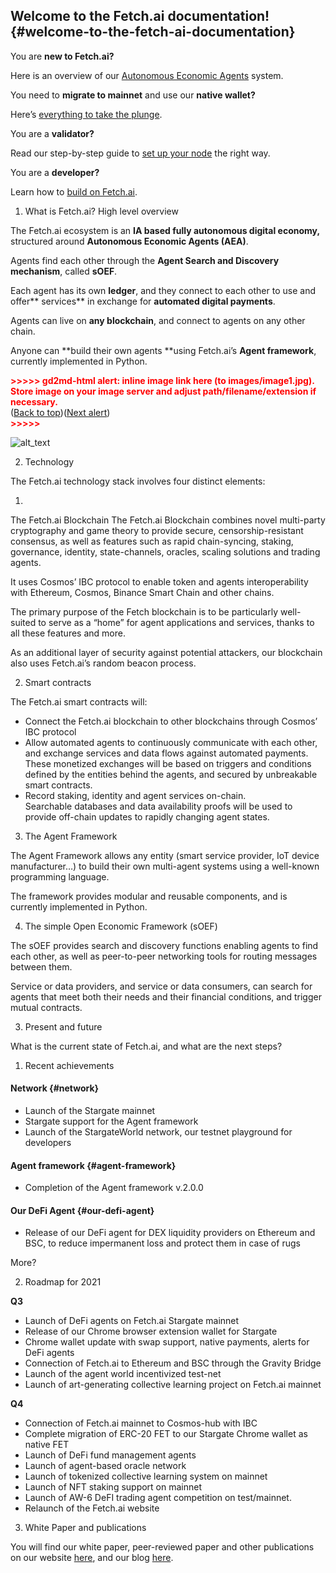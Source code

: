 ## Welcome to the Fetch.ai documentation! {#welcome-to-the-fetch-ai-documentation}

You are **new to Fetch.ai?**

Here is an overview of our [Autonomous Economic Agents](https://fetch.ai/) system.

You need to **migrate to mainnet** and use our **native wallet?**

Here’s [everything to take the plunge](https://fetch.ai/).

You are a **validator?**

Read our step-by-step guide to [set up your node](https://fetch.ai/) the right way.

You are a **developer?**

Learn how to [build on Fetch.ai](https://fetch.ai/).



1. What is Fetch.ai? High level overview 

The Fetch.ai ecosystem is an **IA based fully autonomous digital economy,** structured around **Autonomous Economic Agents (AEA)**.

Agents find each other through the **Agent Search and Discovery mechanism**, called **sOEF**. 

Each agent has its own **ledger**, and they connect to each other to use and offer** services** in exchange for **automated digital payments**.

Agents can live on **any blockchain**, and connect to agents on any other chain.

Anyone can **build their own agents **using Fetch.ai’s **Agent framework**, currently implemented in Python.



<p id="gdcalert1" ><span style="color: red; font-weight: bold">>>>>>  gd2md-html alert: inline image link here (to images/image1.jpg). Store image on your image server and adjust path/filename/extension if necessary. </span><br>(<a href="#">Back to top</a>)(<a href="#gdcalert2">Next alert</a>)<br><span style="color: red; font-weight: bold">>>>>> </span></p>


![alt_text](images/image1.jpg "image_tooltip")




2. Technology

The Fetch.ai technology stack involves four distinct elements:



1. 
The Fetch.ai Blockchain
The Fetch.ai Blockchain combines novel multi-party cryptography and game theory to provide secure, censorship-resistant consensus, as well as features such as rapid chain-syncing, staking, governance, identity, state-channels, oracles, scaling solutions and trading agents.

It uses Cosmos’ IBC protocol to enable token and agents interoperability with Ethereum, Cosmos, Binance Smart Chain and other chains.

The primary purpose of the Fetch blockchain is to be particularly well-suited to serve as a “home” for agent applications and services, thanks to all these features and more.

As an additional layer of security against potential attackers, our blockchain also uses Fetch.ai’s random beacon process. 



2. Smart contracts

The Fetch.ai smart contracts will:



* Connect the Fetch.ai blockchain to other blockchains through Cosmos’ IBC protocol
* Allow automated agents to continuously communicate with each other, and exchange services and data flows against automated payments.  \
These monetized exchanges will be based on triggers and conditions defined by the entities behind the agents, and secured by unbreakable smart contracts.
* Record staking, identity and agent services on-chain.  \
Searchable databases and data availability proofs will be used to provide off-chain updates to rapidly changing agent states.
3. The Agent Framework

The Agent Framework allows any entity (smart service provider, IoT device manufacturer…) to build their own multi-agent systems using a well-known programming language. 

The framework provides modular and reusable components, and is currently implemented in Python.



4. The simple Open Economic Framework (sOEF)

The sOEF provides search and discovery functions enabling agents to find each other, as well as peer-to-peer networking tools for routing messages between them. 

Service or data providers, and service or data consumers, can search for agents that meet both their needs and their financial conditions, and trigger mutual contracts. 



3. Present and future

What is the current state of Fetch.ai, and what are the next steps?

	



1. Recent achievements


#### Network {#network}



* Launch of the Stargate mainnet
* Stargate support for the Agent framework
* Launch of the StargateWorld network, our testnet playground for developers


#### Agent framework {#agent-framework}



* Completion of the Agent framework v.2.0.0


#### Our DeFi Agent {#our-defi-agent}



* Release of our DeFi agent for DEX liquidity providers on Ethereum and BSC, to reduce impermanent loss and protect them in case of rugs

More?



2. Roadmap for 2021 

**Q3** 



* Launch of DeFi agents on Fetch.ai Stargate mainnet
* Release of our Chrome browser extension wallet for Stargate
* Chrome wallet update with swap support, native payments, alerts for DeFi agents
* Connection of Fetch.ai to Ethereum and BSC through the Gravity Bridge
* Launch of the agent world incentivized test-net 
* Launch of art-generating collective learning project on Fetch.ai mainnet

**Q4**



* Connection of Fetch.ai mainnet to Cosmos-hub with IBC
* Complete migration of ERC-20 FET to our Stargate Chrome wallet as native FET
* Launch of DeFi fund management agents
* Launch of agent-based oracle network
* Launch of tokenized collective learning system on mainnet
* Launch of NFT staking support on mainnet
* Launch of AW-6 DeFI trading agent competition on test/mainnet.
* Relaunch of the Fetch.ai website
3. White Paper and publications

You will find our white paper, peer-reviewed paper and other publications on our website [here](https://fetch.ai/publications/), and our blog [here](https://fetch.ai/blog/). 

